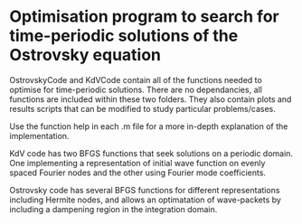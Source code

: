 # Optimisation program to search for time-periodic solutions of the Ostrovsky equation
OstrovskyCode and KdVCode contain all of the functions needed to optimise for time-periodic solutions.
There are no dependancies, all functions are included within these two folders. They also contain plots and results scripts 
that can be modified to study particular problems/cases.

Use the function help in each .m file for a more in-depth explanation of the implementation.

KdV code has two BFGS functions that seek solutions on a periodic domain. One implementing a representation of initial 
wave function on evenly spaced Fourier nodes and the other using Fourier mode coefficients. 

Ostrovsky code has several BFGS functions for different representations including Hermite nodes, and allows an optimatation
of wave-packets by including a dampening region in the integration domain. 
